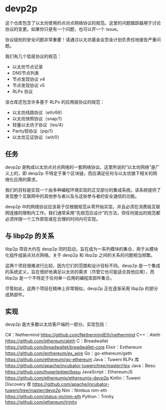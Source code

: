 # devp2p
这个仓库包含了以太坊使用的点对点网络协议的规范。这里的问题跟踪器用于讨论协议的变更。如果你只是有一个问题，也可以开一个 issue。

协议级别的安全问题非常重要！请通过以太坊基金会赏金计划负责任地报告严重问题。

我们有几个低层协议的规范：
- 以太坊节点记录
- DNS节点列表
- 节点发现协议 v4
- 节点发现协议 v5
- RLPx 协议

该仓库还包含许多基于 RLPx 的应用层协议的规范：
- 以太坊线路协议（eth/68）
- 以太坊快照协议（snap/1）
- 轻量以太坊子协议（les/4）
- Parity轻协议（pip/1）
- 以太坊见证协议（wit/0）

## 任务
devp2p 是构成以太坊点对点网络的一套网络协议。这里所说的“以太坊网络”是广义上的，即 devp2p 不特定于某个区块链，而应满足任何与以太坊旗下相关的网络化应用的需求。

我们的目标是实现一个由多种编程环境实现的正交部分的集成系统。该系统提供了发现整个互联网中的其他参与者以及与这些参与者的安全通信的功能。

devp2p 中的网络协议应该易于仅根据规范从零开始实现，并且必须在消费级互联网连接的限制内工作。我们通常采用“先规范后设计”的方法，但任何提出的规范都必须伴随一个工作原型或在合理的时间内可实现。

## 与 libp2p 的关系
libp2p 项目大约在 devp2p 同时启动，旨在成为一系列模块的集合，用于从模块化组件组装点对点网络。关于 devp2p 和 libp2p 之间的关系的问题相当频繁。

这两个项目很难进行比较，因为它们的范围和设计目标不同。devp2p 是一个集成的系统定义，旨在很好地满足以太坊的需求（尽管它也可能适合其他应用），而 libp2p 是一个不特定于任何单一应用的编程库部件集合。

尽管如此，这两个项目在精神上非常相似，devp2p 正在逐渐采用 libp2p 的部分成熟部件。

## 实现
devp2p 是大多数以太坊客户端的一部分。实现包括：

C#：Nethermind https://github.com/NethermindEth/nethermind
C++：Aleth https://github.com/ethereum/aleth
C：Breadwallet https://github.com/breadwallet/breadwallet-core
Elixir：Exthereum https://github.com/exthereum/ex_wire
Go：go-ethereum/geth https://github.com/ethereum/go-ethereum
Java：Tuweni RLPx 库 https://github.com/apache/incubator-tuweni/tree/master/rlpx
Java：Besu https://github.com/hyperledger/besu
JavaScript：EthereumJS https://github.com/ethereumjs/ethereumjs-devp2p
Kotlin：Tuweni Discovery 库 https://github.com/apache/incubator-tuweni/tree/master/devp2p
Nim：Nimbus nim-eth https://github.com/status-im/nim-eth
Python：Trinity https://github.com/ethereum/trinity